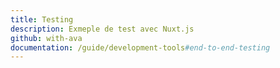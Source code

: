 ```yaml
---
title: Testing
description: Exmeple de test avec Nuxt.js
github: with-ava
documentation: /guide/development-tools#end-to-end-testing
---
```

